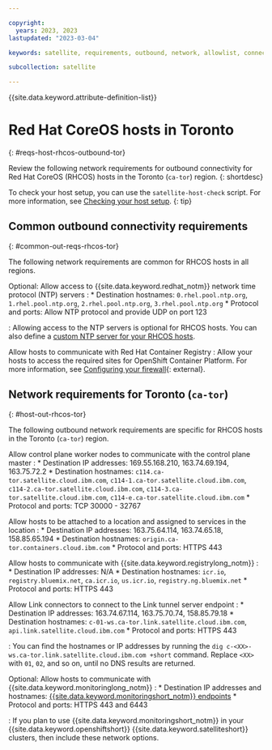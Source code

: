 ```yaml
---

copyright:
  years: 2023, 2023
lastupdated: "2023-03-04"

keywords: satellite, requirements, outbound, network, allowlist, connectivity, firewall, rhcos

subcollection: satellite

---
```


{{site.data.keyword.attribute-definition-list}}

# Red Hat CoreOS hosts in Toronto
{: #reqs-host-rhcos-outbound-tor}

Review the following network requirements for outbound connectivity for Red Hat CoreOS (RHCOS) hosts in the Toronto (`ca-tor`) region.
{: shortdesc}


To check your host setup, you can use the `satellite-host-check` script. For more information, see [Checking your host setup](/docs/satellite?topic=satellite-host-network-check).
{: tip}


## Common outbound connectivity requirements
{: #common-out-reqs-rhcos-tor}

The following network requirements are common for RHCOS hosts in all regions. 

Optional: Allow access to {{site.data.keyword.redhat_notm}} network time protocol (NTP) servers
:    * Destination hostnames: `0.rhel.pool.ntp.org`, `1.rhel.pool.ntp.org`, `2.rhel.pool.ntp.org`, `3.rhel.pool.ntp.org`
     * Protocol and ports: Allow NTP protocol and provide UDP on port 123
     
:    Allowing access to the NTP servers is optional for RHCOS hosts. You can also define a [custom NTP server for your RHCOS hosts](/docs/satellite?topic=satellite-config-custom-ntp).

Allow hosts to communicate with Red Hat Container Registry
:    Allow your hosts to access the required sites for OpenShift Container Platform. For more information, see [Configuring your firewall](https://docs.openshift.com/container-platform/4.8/installing/install_config/configuring-firewall.html){: external}.

## Network requirements for Toronto (`ca-tor`)
{: #host-out-rhcos-tor}

The following outbound network requirements are specific for RHCOS hosts in the Toronto (`ca-tor`) region.


Allow control plane worker nodes to communicate with the control plane master 
:    * Destination IP addresses:  169.55.168.210, 163.74.69.194, 163.75.72.2
     * Destination hostnames: `c114.ca-tor.satellite.cloud.ibm.com`, `c114-1.ca-tor.satellite.cloud.ibm.com`, `c114-2.ca-tor.satellite.cloud.ibm.com`, `c114-3.ca-tor.satellite.cloud.ibm.com`, `c114-e.ca-tor.satellite.cloud.ibm.com`
     * Protocol and ports: TCP 30000 - 32767

Allow hosts to be attached to a location and assigned to services in the location
:    * Destination IP addresses: 163.75.64.114, 163.74.65.18, 158.85.65.194
     * Destination hostnames: `origin.ca-tor.containers.cloud.ibm.com`
     * Protocol and ports: HTTPS 443

Allow hosts to communicate with {{site.data.keyword.registrylong_notm}}
:    * Destination IP addresses: N/A
     * Destination hostnames: `icr.io`, `registry.bluemix.net`, `ca.icr.io`, `us.icr.io`, `registry.ng.bluemix.net`
     * Protocol and ports: HTTPS 443
     
Allow Link connectors to connect to the Link tunnel server endpoint
:    * Destination IP addresses: 163.74.67.114, 163.75.70.74, 158.85.79.18
     * Destination hostnames: `c-01-ws.ca-tor.link.satellite.cloud.ibm.com`, `api.link.satellite.cloud.ibm.com`
     * Protocol and ports: HTTPS 443

:    You can find the hostnames or IP addresses by running the `dig c-<XX>-ws.ca-tor.link.satellite.cloud.ibm.com +short` command. Replace `<XX>` with `01`, `02`, and so on, until no DNS results are returned.

Optional: Allow hosts to communicate with {{site.data.keyword.monitoringlong_notm}}
:    * Destination IP addresses and hostnames: [{{site.data.keyword.monitoringshort_notm}} endpoints](/docs/monitoring?topic=monitoring-endpoints)
     * Protocol and ports: HTTPS 443 and 6443
     
:    If you plan to use {{site.data.keyword.monitoringshort_notm}} in your {{site.data.keyword.openshiftshort}} {{site.data.keyword.satelliteshort}} clusters, then include these network options.    


